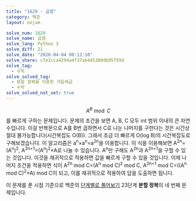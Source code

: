 ```yaml
---
title: "1629 - 곱셈"
category: 백준
layout: nojam

solve_num: 1629
solve_name: 곱셈
solve_lang: Python 3
solve_diff: 21
solve_date: "2020-04-04 00:12:10"
solve_share: c7e1cca4294a4f37ab445380db95f93d
solve_tag:
  - 수학
solve_solved_tag:
  - 분할 정복을 이용한 거듭제곱
  - 수학
solve_solved_not_set: true
---
```


$$A^{B}\bmod{C}$$를 빠르게 구하는 문제입니다. 문제의 조건을 보면 A, B, C 모두 int 범위 이내의 큰 자연수입니다. 이걸 반복문으로 A를 B번 곱하면서 C로 나눈 나머지를 구한다는 것은 시간상 절대 불가능합니다(시간복잡도 O(B)). 그래서 조금 더 빠르게 O(log B)의 시간복잡도로 구해보겠습니다. 이 알고리즘은 a<sup>n</sup>×a<sup>n</sup>=a<sup>2n</sup>을 이용합니다. 이 식을 이용해보면 A<sup>2n</sup>=(A<sup>n</sup>)<sup>2</sup>, A<sup>2n+1</sup>=(A<sup>n</sup>)<sup>2</sup>×A로 나눌 수 있습니다. A<sup>n</sup>만 구해도 A<sup>2n</sup>과 A<sup>2n+1</sup>을 구할 수 있는 것입니다. 이것을 재귀적으로 적용하면 값을 빠르게 구할 수 있을 것입니다. 이제 나머지 조건을 적용하면 식이 A<sup>2n</sup> mod C=(A<sup>n</sup> mod C)<sup>2</sup> mod C, A<sup>2n+1</sup> mod C=((A<sup>n</sup> mod C)<sup>2</sup>×A) mod C이 되고, 이를 재귀적으로 적용하여 답을 도출하면 됩니다.

이 문제를 푼 시점 기준으로 백준의 [단계별로 풀어보기](http://noj.am/p/s) 23단계 **분할 정복**의 네 번째 문제입니다.
